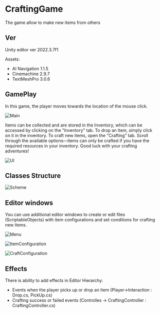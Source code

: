 # CraftingGame
 The game allow to make new items from others

## Ver

Unity editor ver 2022.3.7f1

Assets:

- AI Navigation 1.1.5
- Cinemachine 2.9.7
- TextMeshPro 3.0.6

## GamePlay
In this game, the player moves towards the location of the mouse click. 

![Main](https://github.com/user-attachments/assets/2ef8d603-53d1-49de-9288-ac982c2f149f)

Items can be collected and are stored in the Inventory, which can be accessed by clicking on the "Inventory" tab. To drop an item, simply click on it in the inventory. To craft new items, open the "Crafting" tab. Scroll through the available options—items can only be crafted if you have the required resources in your inventory. Good luck with your crafting adventures!

![UI](https://github.com/user-attachments/assets/cdeeb0ae-beea-4da2-b877-94bc486ef0f4)

## Classes Structure

![Scheme](https://github.com/user-attachments/assets/1ff7947a-4620-4108-bc38-1c79806a4fe7)

## Editor windows

You can use additional editor windows to create or edit files (ScriptableObjects) with item configurations and set conditions for crafting new items.

![Menu](https://github.com/user-attachments/assets/359f91f1-536a-4a5d-abf9-be152f65f269)

![ItemConfiguration](https://github.com/user-attachments/assets/cca3754e-47fb-4f57-b40f-8586386b5e55)

![CraftConfiguration](https://github.com/user-attachments/assets/ec0dfd42-e20e-4e53-8ff7-9ce4e99217b3)

## Effects

There is ability to add effects in Editor Hierarchy:
- Events when the player picks up or drop an item (Player->Interaction : Drop.cs, PickUp.cs)
- Crafting success or failed events (Controlles -> CraftingController : CraftingController.cs)
